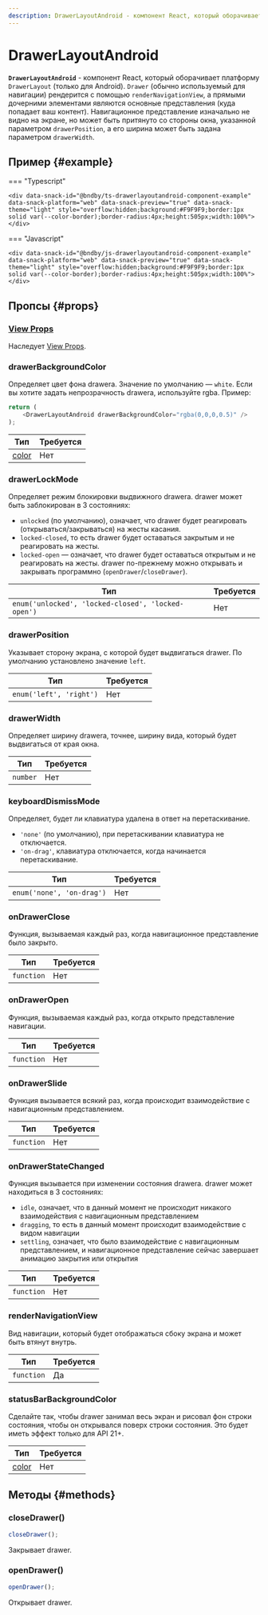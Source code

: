 ```yaml
---
description: DrawerLayoutAndroid - компонент React, который оборачивает платформу DrawerLayout (только для Android)
---
```


# DrawerLayoutAndroid

**`DrawerLayoutAndroid`** - компонент React, который оборачивает платформу `DrawerLayout` (только для Android). `Drawer` (обычно используемый для навигации) рендерится с помощью `renderNavigationView`, а прямыми дочерними элементами являются основные представления (куда попадает ваш контент). Навигационное представление изначально не видно на экране, но может быть притянуто со стороны окна, указанной параметром `drawerPosition`, а его ширина может быть задана параметром `drawerWidth`.

## Пример {#example}

=== "Typescript"

    <div data-snack-id="@bndby/ts-drawerlayoutandroid-component-example" data-snack-platform="web" data-snack-preview="true" data-snack-theme="light" style="overflow:hidden;background:#F9F9F9;border:1px solid var(--color-border);border-radius:4px;height:505px;width:100%"></div>

=== "Javascript"

    <div data-snack-id="@bndby/js-drawerlayoutandroid-component-example" data-snack-platform="web" data-snack-preview="true" data-snack-theme="light" style="overflow:hidden;background:#F9F9F9;border:1px solid var(--color-border);border-radius:4px;height:505px;width:100%"></div>

## Пропсы {#props}

### [View Props](view.md#props)

Наследует [View Props](view.md#props).

### drawerBackgroundColor

Определяет цвет фона drawerа. Значение по умолчанию — `white`. Если вы хотите задать непрозрачность drawerа, используйте rgba. Пример:

```ts
return (
    <DrawerLayoutAndroid drawerBackgroundColor="rgba(0,0,0,0.5)" />
);
```

| Тип                | Требуется |
| ------------------ | --------- |
| [color](colors.md) | Нет       |

### drawerLockMode

Определяет режим блокировки выдвижного drawerа. drawer может быть заблокирован в 3 состояниях:

-   `unlocked` (по умолчанию), означает, что drawer будет реагировать (открываться/закрываться) на жесты касания.
-   `locked-closed`, то есть drawer будет оставаться закрытым и не реагировать на жесты.
-   `locked-open` — означает, что drawer будет оставаться открытым и не реагировать на жесты. drawer по-прежнему можно открывать и закрывать программно (`openDrawer`/`closeDrawer`).

| Тип                                                | Требуется |
| -------------------------------------------------- | --------- |
| `enum('unlocked', 'locked-closed', 'locked-open')` | Нет       |

### drawerPosition

Указывает сторону экрана, с которой будет выдвигаться drawer. По умолчанию установлено значение `left`.

| Тип                     | Требуется |
| ----------------------- | --------- |
| `enum('left', 'right')` | Нет       |

### drawerWidth

Определяет ширину drawerа, точнее, ширину вида, который будет выдвигаться от края окна.

| Тип      | Требуется |
| -------- | --------- |
| `number` | Нет       |

### keyboardDismissMode

Определяет, будет ли клавиатура удалена в ответ на перетаскивание.

-   `'none'` (по умолчанию), при перетаскивании клавиатура не отключается.
-   `'on-drag'`, клавиатура отключается, когда начинается перетаскивание.

| Тип                       | Требуется |
| ------------------------- | --------- |
| `enum('none', 'on-drag')` | Нет       |

### onDrawerClose

Функция, вызываемая каждый раз, когда навигационное представление было закрыто.

| Тип        | Требуется |
| ---------- | --------- |
| `function` | Нет       |

### onDrawerOpen

Функция, вызываемая каждый раз, когда открыто представление навигации.

| Тип        | Требуется |
| ---------- | --------- |
| `function` | Нет       |

### onDrawerSlide

Функция вызывается всякий раз, когда происходит взаимодействие с навигационным представлением.

| Тип        | Требуется |
| ---------- | --------- |
| `function` | Нет       |

### onDrawerStateChanged

Функция вызывается при изменении состояния drawerа. drawer может находиться в 3 состояниях:

-   `idle`, означает, что в данный момент не происходит никакого взаимодействия с навигационным представлением
-   `dragging`, то есть в данный момент происходит взаимодействие с видом навигации
-   `settling`, означает, что было взаимодействие с навигационным представлением, и навигационное представление сейчас завершает анимацию закрытия или открытия

| Тип        | Требуется |
| ---------- | --------- |
| `function` | Нет       |

### renderNavigationView

Вид навигации, который будет отображаться сбоку экрана и может быть втянут внутрь.

| Тип        | Требуется |
| ---------- | --------- |
| `function` | Да        |

### statusBarBackgroundColor

Сделайте так, чтобы drawer занимал весь экран и рисовал фон строки состояния, чтобы он открывался поверх строки состояния. Это будет иметь эффект только для API 21+.

| Тип                | Требуется |
| ------------------ | --------- |
| [color](colors.md) | Нет       |

## Методы {#methods}

### closeDrawer()

```ts
closeDrawer();
```

Закрывает drawer.

### openDrawer()

```ts
openDrawer();
```

Открывает drawer.

